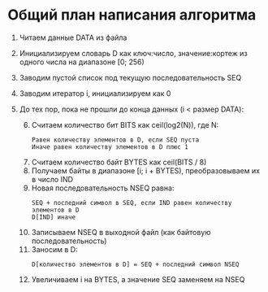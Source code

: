 # Общий план написания алгоритма 

1. Читаем данные DATA из файла
2. Инициализируем словарь D как ключ:число, значение:кортеж из одного числа на диапазоне [0; 256)
3. Заводим пустой список под текущую последовательность SEQ
4. Заводим итератор i, инициализируем как 0
5. До тех пор, пока не прошли до конца данных (i < размер DATA):

    6. Считаем количество бит BITS как ceil(log2(N)), где N:
        ```
        Равен количеству элементов в D, если SEQ пуста
        Иначе равен количеству элементов в D плюс 1
        ```
    7. Считаем количество байт BYTES как ceil(BITS / 8)
    8. Получаем байты в диапазоне [i; i + BYTES), преобразовываем их в число IND
    9. Новая последовательность NSEQ равна:
        ```
        SEQ + последний символ в SEQ, если IND равен количеству элементов в D
        D[IND] иначе
        ```
    10. Записываем NSEQ в выходной файл (как байтовую последовательность)
    11. Заносим в D:
        ```
        D[количество элементов в D] = SEQ + последний символ NSEQ
        ```
    12. Увеличиваем i на BYTES, а значение SEQ заменяем на NSEQ